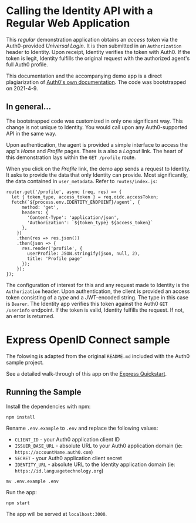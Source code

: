 Calling the Identity API with a Regular Web Application
=======================================================

This _regular_ demonstration application obtains an _access token_ via the Auth0-provided _Universal Login_. It is then submitted in an `Authorization` header to Identity. Upon receipt, Identity verifies the token with Auth0. If the token is legit, Identity fulfills the original request with the authorized agent's full Auth0 profile.

This documentation and the accompanying demo app is a direct plagiarization of [Auth0's own documentation](https://auth0.com/docs/microsites/call-api/call-api-regular-web-app). The code was bootstrapped on 2021-4-9.

## In general...

The bootstrapped code was customized in only one significant way. This change is not unique to Identity. You would call upon any Auth0-supported API in the same way.

Upon authentication, the agent is provided a simple interface to access the app's _Home_ and _Profile_ pages. There is a also a _Logout_ link. The heart of this demonstration lays within the `GET /profile` route.

When you click on the _Profile_ link, the demo app sends a request to Identity. It asks to provide the data that only Identity can provide. Most significantly, the data contained in `user_metadata`. Refer to `routes/index.js`:

```
router.get('/profile', async (req, res) => {
  let { token_type, access_token } = req.oidc.accessToken;
  fetch(`${process.env.IDENTITY_ENDPOINT}/agent`, {
      method: 'get',
      headers: {
        'Content-Type': 'application/json',
        'Authorization': `${token_type} ${access_token}`
      },
    })
    .then(res => res.json())
    .then(json => {
      res.render('profile', {
        userProfile: JSON.stringify(json, null, 2),
        title: 'Profile page'
      });
    });
});
```

The configuration of interest for this and any request made to Identity is the `Authorization` header. Upon authentication, the client is provided an access token consisting of a _type_ and a JWT-encoded string. The type in this case is `Bearer`. The Identity app verifies this token against the Auth0 `GET /userinfo` endpoint. If the token is valid, Identity fulfills the request. If not, an error is returned.


# Express OpenID Connect sample

The folowing is adapted from the original `README.md` included with the Auth0 sample project.

See a detailed walk-through of this app on the [Express Quickstart](https://auth0.com/docs/quickstart/webapp/express).

## Running the Sample

Install the dependencies with npm:

```
npm install
```

Rename `.env.example` to `.env` and replace the following values:

- `CLIENT_ID` - your Auth0 application client ID
- `ISSUER_BASE_URL` - absolute URL to your Auth0 application domain (ie: `https://accountName.auth0.com`)
- `SECRET` - your Auth0 application client secret
- `IDENTITY_URL` - absolute URL to the Identity application domain (ie: `https://id.languagetechnology.org`)

```
mv .env.example .env
```

Run the app:

```
npm start
```

The app will be served at `localhost:3000`.

